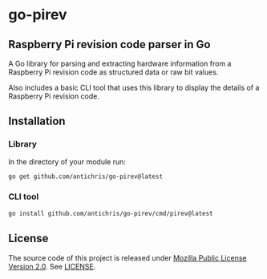 # go-pirev

## Raspberry Pi revision code parser in Go

A Go library for parsing and extracting hardware information from a Raspberry Pi revision code as structured data or raw bit values.

Also includes a basic CLI tool that uses this library to display the details of a Raspberry Pi revision code.

## Installation

### Library

In the directory of your module run:

```sh
go get github.com/antichris/go-pirev@latest
```

### CLI tool

```sh
go install github.com/antichris/go-pirev/cmd/pirev@latest
```

## License

The source code of this project is released under [Mozilla Public License Version 2.0][mpl]. See [LICENSE].

[mpl]: https://www.mozilla.org/en-US/MPL/2.0/
	"Mozilla Public License, version 2.0"

[license]: LICENSE
